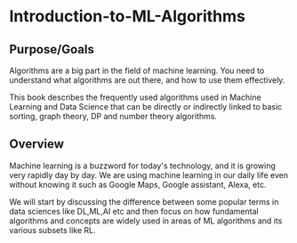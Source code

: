 # Introduction-to-ML-Algorithms
## Purpose/Goals
Algorithms are a big part in the field of machine learning. You need to understand what algorithms are out there, and how to use them effectively.


This book describes the frequently used algorithms used in Machine Learning and Data Science that can be directly or indirectly linked to basic sorting, graph theory, DP and number theory algorithms.

## Overview
Machine learning is a buzzword for today's technology, and it is
growing very rapidly day by day. We are using machine learning in
our daily life even without knowing it such as Google Maps, Google
assistant, Alexa, etc.


We will start by discussing the difference between some popular
terms in data sciences like DL,ML,AI etc and then focus on how
fundamental algorithms and concepts are widely used in areas of ML
algorithms and its various subsets like RL.
